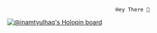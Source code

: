                                        Hey There 👋
[![@inamtyulhaq's Holopin board](https://holopin.me/inamtyulhaq)](https://holopin.io/@inamtyulhaq)

